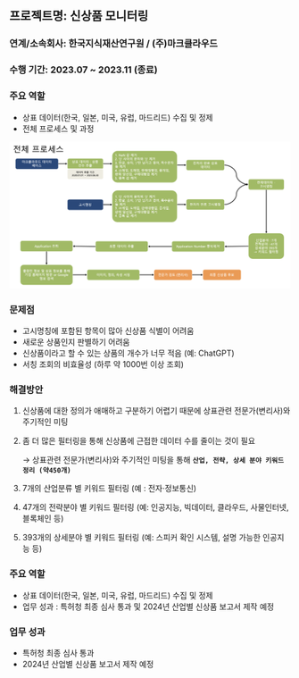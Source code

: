 ## 프로젝트명: 신상품 모니터링

### 연계/소속회사: 한국지식재산연구원 / (주)마크클라우드

### 수행 기간: 2023.07 ~ 2023.11 (종료)

### 주요 역할

- 상표 데이터(한국, 일본, 미국, 유럽, 마드리드) 수집 및 정제
- 전체 프로세스 및 과정

![large](images/projects/신상품모니터링전체프로세스.png)

  

### 문제점

- 고시명칭에 포함된 항목이 많아 신상품 식별이 어려움
- 새로운 상품인지 판별하기 어려움
- 신상품이라고 할 수 있는 상품의 개수가 너무 적음 (예: ChatGPT)
- 서칭 조회의 비효율성 (하루 약 1000번 이상 조회)

### 해결방안

1. 신상품에 대한 정의가 애매하고 구분하기 어렵기 때문에 상표관련 전문가(변리사)와 주기적인 미팅
2. 좀 더 많은 필터링을 통해 신상품에 근접한 데이터 수를 줄이는 것이 필요
    
    → 상표관련 전문가(변리사)와 주기적인 미팅을 통해 **`산업, 전략, 상세 분야 키워드 정리 (약450개)`**
    
3. 7개의 산업분류 별 키워드 필터링 (예 : 전자·정보통신)
4. 47개의 전략분야 별 키워드 필터링 (예: 인공지능, 빅데이터, 클라우드, 사물인터넷, 블록체인 등)
5. 393개의 상세분야 별 키워드 필터링 (예: 스피커 확인 시스템, 설명 가능한 인공지능 등)

### 주요 역할

- 상표 데이터(한국, 일본, 미국, 유럽, 마드리드) 수집 및 정제
- 업무 성과 : 특허청 최종 심사 통과 및 2024년 산업별 신상품  보고서 제작 예정

### 업무 성과

- 특허청 최종 심사 통과
- 2024년 산업별 신상품 보고서 제작 예정